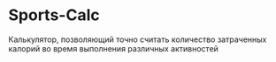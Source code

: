 # Sports-Calc
Калькулятор, позволяющий точно считать количество затраченных калорий во время выполнения различных активностей
